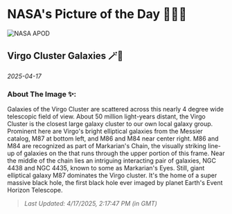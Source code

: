 
# NASA's Picture of the Day 🧑‍🚀💫

  ![NASA APOD](https://apod.nasa.gov/apod/image/2504/LRGB_final_corrected2048.jpg)
  
  ## Virgo Cluster Galaxies 🪄🌌
  
  _2025-04-17_
  
  ### About The Image ✨: 
  
  Galaxies of the Virgo Cluster are scattered across this nearly 4 degree wide telescopic field of view. About 50 million light-years distant, the Virgo Cluster is the closest large galaxy cluster to our own local galaxy group. Prominent here are Virgo's bright elliptical galaxies from the Messier catalog, M87 at bottom left, and M86 and M84 near center right. M86 and M84 are recognized as part of Markarian's Chain, the visually striking line-up of galaxies on the that runs through the upper portion of this frame. Near the middle of the chain lies an intriguing interacting pair of galaxies, NGC 4438 and NGC 4435, known to some as Markarian's Eyes. Still, giant elliptical galaxy M87 dominates the Virgo cluster. It's the home of a super massive black hole, the first black hole ever imaged by planet Earth's Event Horizon Telescope.
  
  
  
  > _Last Updated: 4/17/2025, 2:17:47 PM (in GMT)_
  